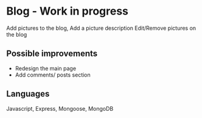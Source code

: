 # Blog - Work in progress

Add pictures to the blog,
Add a picture description 
Edit/Remove pictures on the blog 


## Possible improvements

- Redesign the main page
- Add comments/ posts section 


## Languages

Javascript, Express, Mongoose, MongoDB




